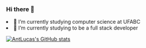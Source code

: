 ### Hi there 👋
<li>🔭 I’m currently studying computer science at UFABC</li>
<li>🌱 I’m currently studying to be a full stack developer</li>

[![AntLucas's GitHub stats](https://github-readme-stats.vercel.app/api?username=AntLucas)](https://github.com/AntLucas/github-readme-stats)
<!--
**AntLucas/AntLucas** is a ✨ _special_ ✨ repository because its `README.md` (this file) appears on your GitHub profile.

Here are some ideas to get you started:

- 🔭 I’m currently working on ...
- 🌱 I’m currently learning ...
- 👯 I’m looking to collaborate on ...
- 🤔 I’m looking for help with ...
- 💬 Ask me about ...
- 📫 How to reach me: ...
- 😄 Pronouns: ...
- ⚡ Fun fact: ...
-->

